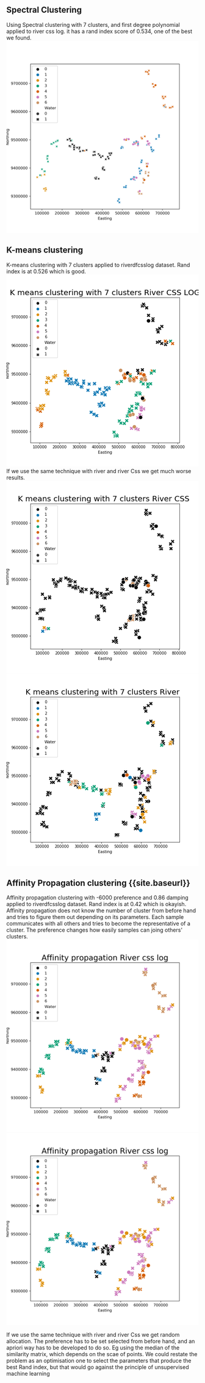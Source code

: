 ## Spectral Clustering
Using Spectral clustering with 7 clusters, and first degree polynomial applied to river css log. 
it has a rand index score of 0.534, one of the best we found.
![Spectral Clustering 7 clusters poly 1](images/spectralpoly1_rivcsslog.png)
## K-means clustering 
K-means clustering with 7 clusters applied to riverdfcsslog dataset.
Rand index is at 0.526 which is good.
![K-means, 7 clusters riverdfcsslog](images/kmeans7_rivcsslog.png) 
If we use the same technique with river and river Css we get much worse results.
![K-means, 7 clusters riverdfcss](../images/kmeans7_rivcss.png) 
![K-means, 7 clusters riverdf](/images/kmeans7_riv.png) 
## Affinity Propagation clustering {{site.baseurl}}
Affinity propagation clustering with -6000 preference and 0.86 damping applied to riverdfcsslog dataset.
Rand index is at 0.42 which is okayish.
Affinity propagation does not know the number of cluster from before hand and tries to figure them out
 depending on its parameters. Each sample communicates with all others and tries to become the representative
of a cluster. The preference changes how easily samples can joing others' clusters.
![Affinity Propagation preference -6000 damping 0.86, riverdfcsslog](https://github.com/adamingas/amazon-rivers/raw/master/Images/afprop_pref6000_d086_rivcsslog.png) 
![Affinity Propagation preference -6000 damping 0.86, riverdfcsslog](/images/afprop_pref6000_d086_rivcsslog.png) 

If we use the same technique with river and river Css we get random allocation.
The preference has to be set selected from before hand, and an apriori way has to be developed
to do so. Eg using the median of the similarity matrix, which depends on the scae of points. 
We could restate the problem as an optimisation one to select the parameters that produce the best 
Rand index, but that would go against the principle of unsupervised machine learning
